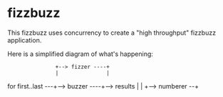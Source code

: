 # fizzbuzz

This fizzbuzz uses concurrency to create a "high throughput" fizzbuzz
application.

Here is a simplified diagram of what's happening:

                   +--> fizzer ----+
                   |               |
for first..last ---+--> buzzer ----+--> results
                   |               |
                   +--> numberer --+

